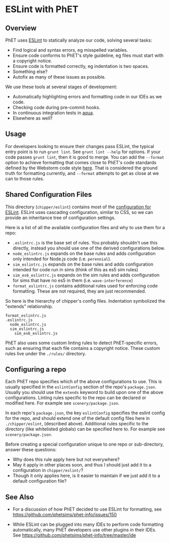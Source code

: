 # ESLint with PhET

## Overview

PhET uses [ESLint](https://eslint.org/) to statically analyze our code, solving several tasks:

- Find logical and syntax errors, eg misspelled variables.
- Ensure code conforms to PhET's style guideline, eg files must start with a copyright notice.
- Ensure code is formatted correctly, eg indentation is two spaces.
- Something else?
- Autofix as many of these issues as possible.

We use these tools at several stages of development:

- Automatically highlighting errors and formatting code in our IDEs as we code.
- Checking code during pre-commit hooks.
- In continuous integration tests in [aqua](https://github.com/phetsims/aqua).
- Elsewhere as well?

## Usage

For developers looking to ensure their changes pass ESLint, the typical entry point
is to run `grunt lint`. See `grunt lint --help` for options. If your code passes
`grunt lint`, then it is good to merge. You can add the `--format` option to achieve 
formatting that comes close to PhET's code standards defined by the Webstorm code style 
[here](https://github.com/phetsims/phet-info/blob/master/ide/idea/phet-idea-codestyle.xml).
That is considered the ground truth for formatting currently, and `--format` attempts to get as close at we can to those
rules.

## Shared Configuration Files

This directory (`chipper/eslint`) contains most of the
[configuration for ESLint](https://eslint.org/docs/user-guide/configuring/).
ESLint uses cascading configuration, similar to CSS, so we can provide an inheritance
tree of configuration settings.

Here is a list of all the available configuration files and why to use them for a repo:

- `.eslintrc.js` is the base set of rules. You probably shouldn't use this directly, instead you should use one
  of the derived configurations below.
- `node_eslintrc.js` expands on the base rules and adds configuration only intended for Node.js code (i.e. `perennial`).
- `sim_eslintrc.js` expands on the base rules and adds configuration intended for code run in sims (think of this as es5 sim rules)
- `sim_es6_eslintrc.js` expands on the sim rules and adds configuration for sims that have no es5 in them (i.e. `wave-interference`)
- `format_eslintrc.js` contains additional rules used for enforcing code formatting. These are not required, they are just
  recommended.

So here is the hierarchy of chipper's config files. Indentation symbolized the "extends" relationship.

```
format_eslintrc.js
.eslintrc.js
  node_eslintrc.js
  sim_eslintrc.js
    sim_es6_eslintrc.js
```

PhET also uses some custom linting rules to detect PhET-specific errors, such as
ensuring that each file contains a copyright notice. These custom rules live
under the `./rules/` directory.

## Configuring a repo

Each PhET repo specifies which of the above configurations to use. This is
usually specified in the `eslintConfig` section of the repo's `package.json`.
Usually you should use the `extends` keyword to build upon one of the
above configurations. Linting rules specific to the repo can be declared
or modified here. For example see `scenery/package.json`.

In each repo's `package.json`, the key `eslintConfig` specifies the eslint config for the repo, and should extend one of 
the default config files here in `./chipper/eslint`, (described above). Additional rules specific to the directory (like 
whitelisted globals) can be specified here to. For example see `scenery/package.json`.

Before creating a special configuration unique to one repo or sub-directory,
answer these questions:

- Why does this rule apply here but not everywhere?
- May it apply in other places soon, and thus I should just add it to a configuration in `chipper/eslint/`?
- Though it only applies here, is it easier to maintain if we just add it to a default configuration file?

## See Also

- For a discussion of how PhET decided to use ESLint for formatting, see
  https://github.com/phetsims/phet-info/issues/150

- While ESLint can be plugged into many IDEs to perform code formatting automatically, many
  PhET developers use other plugins in their IDEs. See https://github.com/phetsims/phet-info/tree/master/ide
